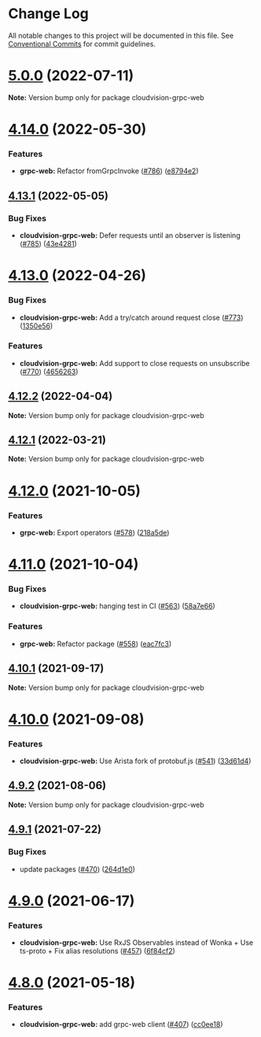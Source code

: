 # Change Log

All notable changes to this project will be documented in this file.
See [Conventional Commits](https://conventionalcommits.org) for commit guidelines.

# [5.0.0](https://github.com/aristanetworks/cloudvision/compare/v4.14.0...v5.0.0) (2022-07-11)

**Note:** Version bump only for package cloudvision-grpc-web





# [4.14.0](https://github.com/aristanetworks/cloudvision/compare/v4.13.1...v4.14.0) (2022-05-30)


### Features

* **grpc-web:** Refactor fromGrpcInvoke ([#786](https://github.com/aristanetworks/cloudvision/issues/786)) ([e8794e2](https://github.com/aristanetworks/cloudvision/commit/e8794e2f2d17d0884aeb695c7c8c1217323ab4a3))





## [4.13.1](https://github.com/aristanetworks/cloudvision/compare/v4.13.0...v4.13.1) (2022-05-05)


### Bug Fixes

* **cloudvision-grpc-web:** Defer requests until an observer is listening ([#785](https://github.com/aristanetworks/cloudvision/issues/785)) ([43e4281](https://github.com/aristanetworks/cloudvision/commit/43e4281b4e21ae74076eac6c8d4e7c9d0f760b24))





# [4.13.0](https://github.com/aristanetworks/cloudvision/compare/v4.12.2...v4.13.0) (2022-04-26)


### Bug Fixes

* **cloudvision-grpc-web:** Add a try/catch around request close ([#773](https://github.com/aristanetworks/cloudvision/issues/773)) ([1350e56](https://github.com/aristanetworks/cloudvision/commit/1350e564d384f07440052d86e8d70d3b27137daa))


### Features

* **cloudvision-grpc-web:** Add support to close requests on unsubscribe ([#770](https://github.com/aristanetworks/cloudvision/issues/770)) ([4656263](https://github.com/aristanetworks/cloudvision/commit/46562635baedec15d2fb03c233992ec8e663d2a6))





## [4.12.2](https://github.com/aristanetworks/cloudvision/compare/v4.12.1...v4.12.2) (2022-04-04)

**Note:** Version bump only for package cloudvision-grpc-web





## [4.12.1](https://github.com/aristanetworks/cloudvision/compare/v4.12.0...v4.12.1) (2022-03-21)

**Note:** Version bump only for package cloudvision-grpc-web





# [4.12.0](https://github.com/aristanetworks/cloudvision/compare/v4.11.0...v4.12.0) (2021-10-05)


### Features

* **grpc-web:** Export operators ([#578](https://github.com/aristanetworks/cloudvision/issues/578)) ([218a5de](https://github.com/aristanetworks/cloudvision/commit/218a5deac53a6de73eb01c4649710c7d836fbdc4))





# [4.11.0](https://github.com/aristanetworks/cloudvision/compare/v4.10.1...v4.11.0) (2021-10-04)


### Bug Fixes

* **cloudvision-grpc-web:** hanging test in CI ([#563](https://github.com/aristanetworks/cloudvision/issues/563)) ([58a7e66](https://github.com/aristanetworks/cloudvision/commit/58a7e66af159defbec473dfe7ec7b88e262cb308))


### Features

* **grpc-web:** Refactor package ([#558](https://github.com/aristanetworks/cloudvision/issues/558)) ([eac7fc3](https://github.com/aristanetworks/cloudvision/commit/eac7fc31b8bd6a926090e30e92e555289a377a41))





## [4.10.1](https://github.com/aristanetworks/cloudvision/compare/v4.10.0...v4.10.1) (2021-09-17)

**Note:** Version bump only for package cloudvision-grpc-web





# [4.10.0](https://github.com/aristanetworks/cloudvision/compare/v4.9.2...v4.10.0) (2021-09-08)


### Features

* **cloudvision-grpc-web:** Use Arista fork of protobuf.js ([#541](https://github.com/aristanetworks/cloudvision/issues/541)) ([33d61d4](https://github.com/aristanetworks/cloudvision/commit/33d61d47fb5f7d9a85b829f027391e5b73fb2776))





## [4.9.2](https://github.com/aristanetworks/cloudvision/compare/v4.9.1...v4.9.2) (2021-08-06)

**Note:** Version bump only for package cloudvision-grpc-web





## [4.9.1](https://github.com/aristanetworks/cloudvision/compare/v4.9.0...v4.9.1) (2021-07-22)


### Bug Fixes

* update packages ([#470](https://github.com/aristanetworks/cloudvision/issues/470)) ([264d1e0](https://github.com/aristanetworks/cloudvision/commit/264d1e04045ec9ae2efeaf1ff87cf4b9339626c5))





# [4.9.0](https://github.com/aristanetworks/cloudvision/compare/v4.8.0...v4.9.0) (2021-06-17)


### Features

* **cloudvision-grpc-web:** Use RxJS Observables instead of Wonka + Use ts-proto + Fix alias resolutions ([#457](https://github.com/aristanetworks/cloudvision/issues/457)) ([6f84cf2](https://github.com/aristanetworks/cloudvision/commit/6f84cf2cfe9ef9da6df677bed9ef121feac6fd4f))





# [4.8.0](https://github.com/aristanetworks/cloudvision/compare/v4.7.0...v4.8.0) (2021-05-18)


### Features

* **cloudvision-grpc-web:** add grpc-web client ([#407](https://github.com/aristanetworks/cloudvision/issues/407)) ([cc0ee18](https://github.com/aristanetworks/cloudvision/commit/cc0ee180b6d2371e807622fcd85dd81ee4440313))
